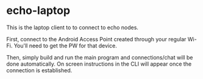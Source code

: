 echo-laptop
===========

This is the laptop client to to connect to echo nodes.

First, connect to the Android Access Point created through your regular Wi-Fi. You'll need to get the PW for that device.

Then, simply build and run the main program and connections/chat will be done automatically. On screen instructions in the CLI will appear once the connection is established.
